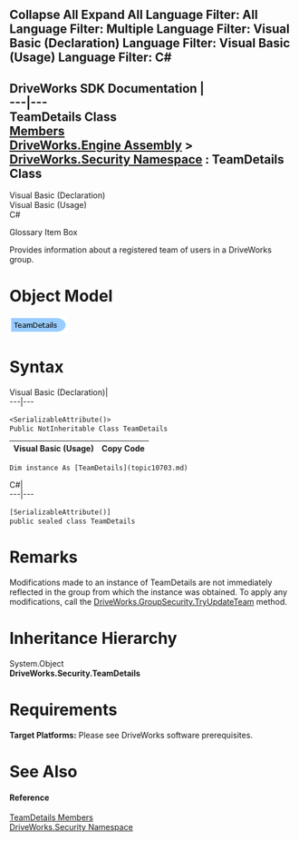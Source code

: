        

 Collapse All Expand All  Language Filter: All  Language Filter: Multiple  Language Filter: Visual Basic (Declaration) Language Filter: Visual Basic (Usage) Language Filter: C#  
---  
DriveWorks SDK Documentation  |   
---|---  
TeamDetails Class   
[Members](topic10704.md)   
[DriveWorks.Engine Assembly](topic2156.md) > [DriveWorks.Security Namespace](topic10574.md) : TeamDetails Class  
---  
  
Visual Basic (Declaration)    
Visual Basic (Usage)    
C# 

Glossary Item Box

Provides information about a registered team of users in a DriveWorks group. 

# Object Model

![](dotnetdiagramimages/image539.png)

# Syntax

Visual Basic (Declaration)|   
---|---  
      
    
    <SerializableAttribute()>
    Public NotInheritable Class TeamDetails   
  
Visual Basic (Usage)| Copy Code  
---|---  
      
    
    Dim instance As [TeamDetails](topic10703.md)  
  
C#|   
---|---  
      
    
    [SerializableAttribute()]
    public sealed class TeamDetails   
  
# Remarks

Modifications made to an instance of TeamDetails are not immediately reflected in the group from which the instance was obtained. To apply any modifications, call the [DriveWorks.GroupSecurity.TryUpdateTeam](topic3337.md) method.

# Inheritance Hierarchy

System.Object  
**DriveWorks.Security.TeamDetails**  


# Requirements

**Target Platforms:** Please see DriveWorks software prerequisites.

# See Also

#### Reference

[TeamDetails Members](topic10704.md)   
[DriveWorks.Security Namespace](topic10574.md)


